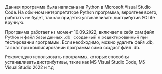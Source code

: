 Данная программа была написана на Python в Microsoft Visual Studio Code.
На обычном интерпретаторе Python программа, вероятнее всего, работать не будет, так как придется устанавливать дистрибутив SQLite вручную.

Программа работает на момент 10.09.2022, включает в себя сам файл Python и файл базы данных .db , созданный и редактированный при тестировании программы.
Если необходимо, можно удалить файл .db, так как при компилировании программа сама создаст файл .db.

Рекомендую использовать программы, которые способны устанавливать дистрибутивы, такие как MS Visual Studio Code, MS Visual Studio 2022 и т.д.